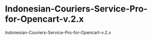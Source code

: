# Indonesian-Couriers-Service-Pro-for-Opencart-v.2.x
Indonesian-Couriers-Service-Pro-for-Opencart-v.2.x
